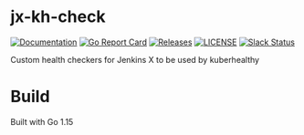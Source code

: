 # jx-kh-check

[![Documentation](https://godoc.org/github.com/jenkins-x-plugins/jx-kh-check?status.svg)](https://pkg.go.dev/mod/github.com/jenkins-x-plugins/jx-kh-check)
[![Go Report Card](https://goreportcard.com/badge/github.com/jenkins-x-plugins/jx-kh-check)](https://goreportcard.com/report/github.com/jenkins-x-plugins/jx-kh-check)
[![Releases](https://img.shields.io/github/release-pre/jenkins-x-plugins/jx-kh-check.svg)](https://github.com/jenkins-x-plugins/jx-kh-check/releases)
[![LICENSE](https://img.shields.io/github/license/jenkins-x-plugins/jx-kh-check.svg)](https://github.com/jenkins-x-plugins/jx-kh-check/blob/master/LICENSE)
[![Slack Status](https://img.shields.io/badge/slack-join_chat-white.svg?logo=slack&style=social)](https://slack.k8s.io/)

Custom health checkers for Jenkins X to be used by kuberhealthy

# Build

Built with Go 1.15




